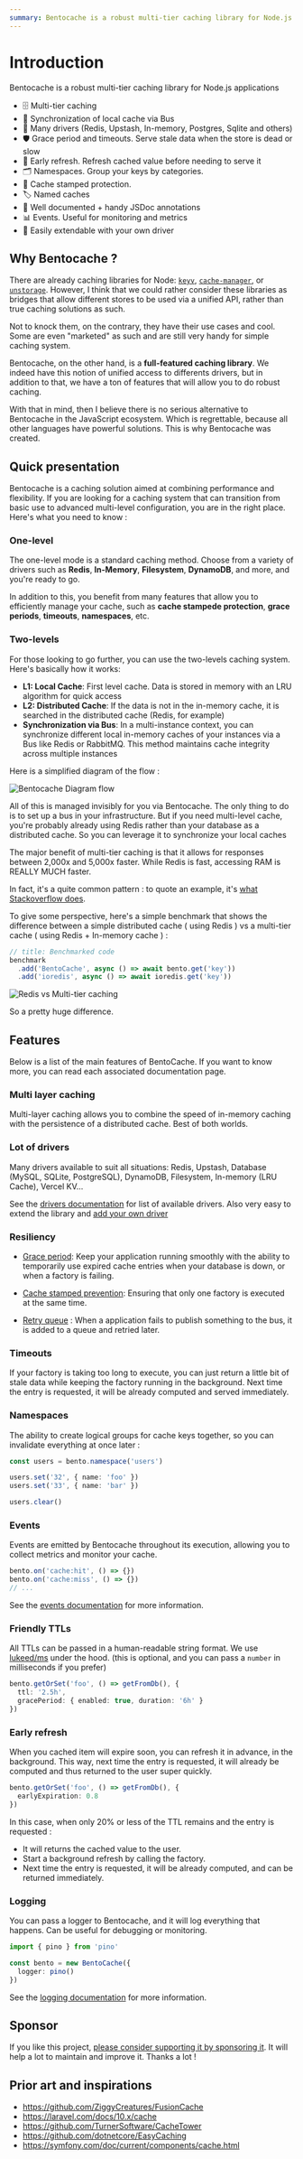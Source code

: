 ```yaml
---
summary: Bentocache is a robust multi-tier caching library for Node.js applications
---
```


# Introduction

Bentocache is a robust multi-tier caching library for Node.js applications

- 🗄️ Multi-tier caching
- 🔄 Synchronization of local cache via Bus
- 🚀 Many drivers (Redis, Upstash, In-memory, Postgres, Sqlite and others)
- 🛡️ Grace period and timeouts. Serve stale data when the store is dead or slow
- 🔄 Early refresh. Refresh cached value before needing to serve it
- 🗂️ Namespaces. Group your keys by categories.
- 🛑 Cache stamped protection.
- 🏷️ Named caches
- 📖 Well documented + handy JSDoc annotations
- 📊 Events. Useful for monitoring and metrics
- 🧩 Easily extendable with your own driver

## Why Bentocache ? 

There are already caching libraries for Node: [`keyv`](https://keyv.org/), [`cache-manager`](https://github.com/node-cache-manager/node-cache-manager#readme), or [`unstorage`](https://unstorage.unjs.io/). However, I think that we could rather consider these libraries as bridges that allow different stores to be used via a unified API, rather than true caching solutions as such.

Not to knock them, on the contrary, they have their use cases and cool. Some are even "marketed" as such and are still very handy for simple caching system.

Bentocache, on the other hand, is a **full-featured caching library**. We indeed have this notion of unified access to differents drivers, but in addition to that, we have a ton of features that will allow you to do robust caching.

With that in mind, then I believe there is no serious alternative to Bentocache in the JavaScript ecosystem. Which is regrettable, because all other languages have powerful solutions. This is why Bentocache was created.

## Quick presentation

Bentocache is a caching solution aimed at combining performance and flexibility. If you are looking for a caching system that can transition from basic use to advanced multi-level configuration, you are in the right place. Here's what you need to know :

### One-level

The one-level mode is a standard caching method. Choose from a variety of drivers such as **Redis**, **In-Memory**, **Filesystem**, **DynamoDB**, and more, and you're ready to go. 

In addition to this, you benefit from many features that allow you to efficiently manage your cache, such as **cache stampede protection**, **grace periods**, **timeouts**, **namespaces**, etc.

### Two-levels
For those looking to go further, you can use the two-levels caching system. Here's basically how it works:

- **L1: Local Cache**: First level cache. Data is stored in memory with an LRU algorithm for quick access
- **L2: Distributed Cache**: If the data is not in the in-memory cache, it is searched in the distributed cache (Redis, for example)
- **Synchronization via Bus**: In a multi-instance context, you can synchronize different local in-memory caches of your instances via a Bus like Redis or RabbitMQ. This method maintains cache integrity across multiple instances

Here is a simplified diagram of the flow :

![Bentocache Diagram flow](content/docs/bentocache_flow.webp)

All of this is managed invisibly for you via Bentocache. The only thing to do is to set up a bus in your infrastructure. But if you need multi-level cache, you're probably already using Redis rather than your database as a distributed cache. So you can leverage it to synchronize your local caches

The major benefit of multi-tier caching is that it allows for responses between 2,000x and 5,000x faster. While Redis is fast, accessing RAM is REALLY MUCH faster.

In fact, it's a quite common pattern : to quote an example, it's [what Stackoverflow does](https://nickcraver.com/blog/2019/08/06/stack-overflow-how-we-do-app-caching/#layers-of-cache-at-stack-overflow). 


To give some perspective, here's a simple benchmark that shows the difference between a simple distributed cache ( using Redis ) vs a multi-tier cache ( using Redis + In-memory cache ) :

```ts
// title: Benchmarked code
benchmark
  .add('BentoCache', async () => await bento.get('key'))
  .add('ioredis', async () => await ioredis.get('key'))
```

![Redis vs Multi-tier caching](content/docs/redis_vs_mtier.webp)

So a pretty huge difference.


## Features

Below is a list of the main features of BentoCache. If you want to know more, you can read each associated documentation page.

### Multi layer caching

Multi-layer caching allows you to combine the speed of in-memory caching with the persistence of a distributed cache. Best of both worlds.

### Lot of drivers

Many drivers available to suit all situations: Redis, Upstash, Database (MySQL, SQLite, PostgreSQL), DynamoDB, Filesystem, In-memory (LRU Cache), Vercel KV...

See the [drivers documentation](./cache_drivers.md) for list of available drivers. Also very easy to extend the library and [add your own driver](tbd)

<!-- :::warning
Only a Redis driver for the bus is currently available. We probably have drivers for other backends like Zookeeper, Kafka, RabbitMQ... Let us know with an issue if you are interested in this.
::: -->


### Resiliency

- [Grace period](./grace_periods.md): Keep your application running smoothly with the ability to temporarily use expired cache entries when your database is down, or when a factory is failing.

- [Cache stamped prevention](./stampede_protection.md): Ensuring that only one factory is executed at the same time.

- [Retry queue](./multi_tier.md#retry-queue-strategy) : When a application fails to publish something to the bus, it is added to a queue and retried later.

### Timeouts 

If your factory is taking too long to execute, you can just return a little bit of stale data while keeping the factory running in the background. Next time the entry is requested, it will be already computed and served immediately.

### Namespaces

The ability to create logical groups for cache keys together, so you can invalidate everything at once later :

```ts
const users = bento.namespace('users')

users.set('32', { name: 'foo' })
users.set('33', { name: 'bar' })

users.clear() 
```

### Events

Events are emitted by Bentocache throughout its execution, allowing you to collect metrics and monitor your cache.

```ts
bento.on('cache:hit', () => {})
bento.on('cache:miss', () => {})
// ...
```

See the [events documentation](./digging_deeper/events.md) for more information.

### Friendly TTLs

All TTLs can be passed in a human-readable string format. We use [lukeed/ms](https://github.com/lukeed/ms) under the hood. (this is optional, and you can pass a `number` in milliseconds if you prefer)

```ts
bento.getOrSet('foo', () => getFromDb(), {
  ttl: '2.5h',
  gracePeriod: { enabled: true, duration: '6h' }
})
```

### Early refresh

When you cached item will expire soon, you can refresh it in advance, in the background. This way, next time the entry is requested, it will already be computed and thus returned to the user super quickly.

```ts
bento.getOrSet('foo', () => getFromDb(), {
  earlyExpiration: 0.8
})
```

In this case, when only 20% or less of the TTL remains and the entry is requested : 

- It will returns the cached value to the user.
- Start a background refresh by calling the factory.
- Next time the entry is requested, it will be already computed, and can be returned immediately.

### Logging

You can pass a logger to Bentocache, and it will log everything that happens. Can be useful for debugging or monitoring.

```ts
import { pino } from 'pino'

const bento = new BentoCache({
  logger: pino()
})
```

See the [logging documentation](./digging_deeper/logging.md) for more information.

## Sponsor

If you like this project, [please consider supporting it by sponsoring it](https://github.com/sponsors/Julien-R44/). It will help a lot to maintain and improve it. Thanks a lot !




## Prior art and inspirations

- https://github.com/ZiggyCreatures/FusionCache
- https://laravel.com/docs/10.x/cache
- https://github.com/TurnerSoftware/CacheTower
- https://github.com/dotnetcore/EasyCaching
- https://symfony.com/doc/current/components/cache.html
